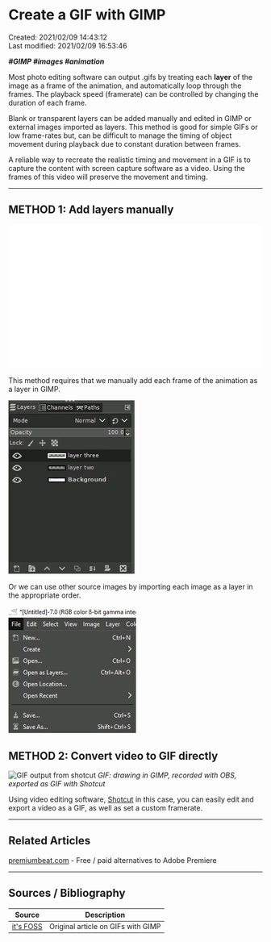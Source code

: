 <!--
! PENDING COMPLETION
! more usage, testing required

TODO add better media / gifs
TODO add more steps and details
 -->

# Create a GIF with GIMP

Created: 2021/02/09 14:43:12  
Last modified: 2021/02/09 16:53:46

***\#GIMP \#images \#animation***

Most photo editing software can output .gifs by treating each **layer** of the image as a frame of the animation, and automatically loop through the frames.  The playback speed (framerate) can be controlled by changing the duration of each frame.


Blank or transparent layers can be added manually and edited in GIMP or external images imported as layers. This method is good for simple GIFs or low frame-rates but, can be difficult to manage the timing of object movement during playback due to constant duration between frames. 

A reliable way to recreate the realistic timing and movement in a GIF is to capture the content with screen capture software as a video. Using the frames of this video will preserve the movement and timing.

---
## METHOD 1: Add layers manually

![GIMP GIF](../media/GIMPgifTitle.gif)

This method requires that we manually add each frame of the animation as a layer in GIMP.

![GIMP layer panel](../media/layer-panel-screenshot.gif)


Or we can use other source images by importing each image as a layer in the appropriate order.

![GIMP import as layer](../media/import-as-layer-screenshot.gif)
## METHOD 2: Convert video to GIF directly

![GIF output from shotcut](../media/shotcutGIMPgif.gif)
*GIF: drawing in GIMP, recorded with OBS, exported as GIF with Shotcut*
<!--! make smaller : 1000x200-->

Using video editing software, [Shotcut] in this case, you can easily edit and export a video as a GIF, as well as set a custom framerate.





<!-- ## Capture the content as a video

> A source video or video capture software is required for this step.  
> For this article I will be using this [video] at 1280 x 720.  
> Other free videos are available for download at [pixabay].  
> I would recommend [OBS-Studio] to record or stream your PC monitor - free and open source -->

---

## Related Articles

[premiumbeat.com](https://www.premiumbeat.com/blog/alternatives-to-premiere-pro-free-paid/) - Free / paid alternatives to Adobe Premiere

---

## Sources / Bibliography

Source | Description
-|-
| [it's FOSS](https://itsfoss.com/make-gif-in-gimp/) | Original article on GIFs with GIMP


<!-- Links used in this article ------------------------------->
[OBS-Studio]: https://obsproject.com/ "Open Broadcast Software Studio"
[video]: https://pixabay.com/videos/ocean-sunset-sea-beach-coast-62249/
[pixabay]: https://pixabay.com/
[shotcut]: https://shotcut.org/features/